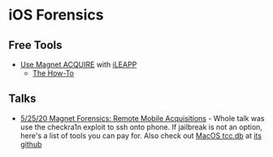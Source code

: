 # iOS Forensics

## Free Tools

- [Use Magnet ACQUIRE](https://www.magnetforensics.com/resources/magnet-acquire/) with [iLEAPP](https://github.com/abrignoni/iLEAPP)
  - [The How-To](https://www.youtube.com/watch?v=fEYV5vVAdu4)

## Talks

- [5/25/20 Magnet Forensics: Remote Mobile Acquisitions](RemoteMobileInvestigations.md) - Whole talk was use the checkra1n exploit to ssh onto phone. If jailbreak is not an option, here's a list of tools you can pay for. Also check out [MacOS tcc.db](https://eclecticlight.co/2018/11/20/what-does-the-tcc-compatibility-database-do/) at [its github](https://github.com/jacobsalmela/tccutil)
